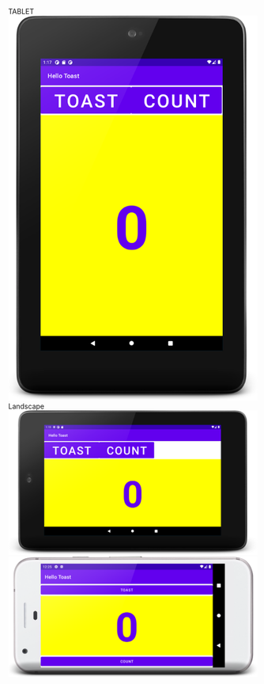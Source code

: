 TABLET 
![Screenshot of tablet](Task1.1.png)
Landscape 
![Screenshot of landscape](Task1.2.png)
![Screenshot](Task1.png)


